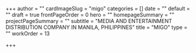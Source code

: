 +++
author = ""
cardImageSlug = "migo"
categories = []
date = ""
default = ""
draft = true
frontPageOrder = 0
hero = ""
homepageSummary = ""
projectPageSummary = ""
subtitle = "MEDIA AND ENTERTAINMENT DISTRIBUTION COMPANY IN MANILA, PHILIPPINES"
title = "MIGO"
type = ""
workOrder = 13

+++
